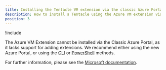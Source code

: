 ```yaml
---
title: Installing the Tentacle VM extension via the classic Azure Portal
description: How to install a Tentacle using the Azure VM extension via the classic Azure Portal
position: 3
---
```


!include <azure-vm-extension-deprecated>

The Azure VM Extension cannot be installed via the Classic Azure Portal, as it lacks support for adding extensions. We recommend either using the new Azure Portal, or using the [CLI](via-the-azure-cli.md) or [PowerShell](via-powershell.md) methods.

For further information, please see the [Microsoft documentation](https://docs.microsoft.com/en-us/azure/virtual-machines/windows/classic/manage-extensions?toc=%2fazure%2fvirtual-machines%2fwindows%2fclassic%2ftoc.json).
